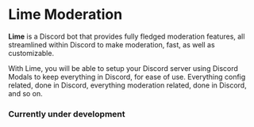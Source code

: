 # Lime Moderation

**Lime** is a Discord bot that provides fully fledged moderation features, all streamlined within Discord to make moderation, fast, as well as customizable.

With Lime, you will be able to setup your Discord server using Discord Modals to keep everything in Discord, for ease of use. Everything config related, done in Discord, everything moderation related, done in Discord, and so on.

### Currently under development
